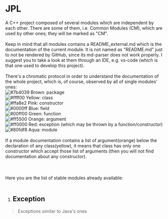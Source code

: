 # JPL #
A C++ project composed of several modules which are independent by each other. There are some of them, i.e. Common Modules (CM), which are used by other ones; they will be
marked as "CM".
<br><br>
Keep in mind that all modules contains a README_external.md which is the documentation of the current module. It is not named as "README.md" just to not be rendered by GitHub, since its md-parser does not work properly. I suggest you to take a look at them through an IDE, e.g. vs-code (which is that one used to develop this project).
<br><br>
There's a chromatic protocol in order to understand the documentation of the whole project, which is, of course, observed by all of single modules' ones:
<br>![#7b4039](https://placehold.co/15x15/7b4039/7b4039.png) Brown: package
<br>![#ffff00](https://placehold.co/15x15/ffff00/ffff00.png) Yellow: class
<br>![#ffa8e2](https://placehold.co/15x15/ffa8e2/ffa8e2.png) Pink: constructor
<br>![#0000ff](https://placehold.co/15x15/0000ff/0000ff.png) Blue: field
<br>![#00ff00](https://placehold.co/15x15/00ff00/00ff00.png) Green: function
<br>![#ff5500](https://placehold.co/15x15/ff5500/ff5500.png) Orange: argument
<br>![#ff0000](https://placehold.co/15x15/ff0000/ff0000.png) Red: exception (which may be thrown by a function/constructor)
<br>![#80fdf8](https://placehold.co/15x15/80fdf8/80fdf8.png) Aqua: module
<br>
<br>
If a module documentation contains a list of argument(orange) below the declaration of any class(yellow), it means that class has only one constructor which accept those list of arguments (then you will not find documentation about any constructor).
<br>
<br>
<br>
<br>
Here you are the list of stable modules already available:
<br>
<br>
1. ## Exception ##
> Exceptions similar to Java's ones
